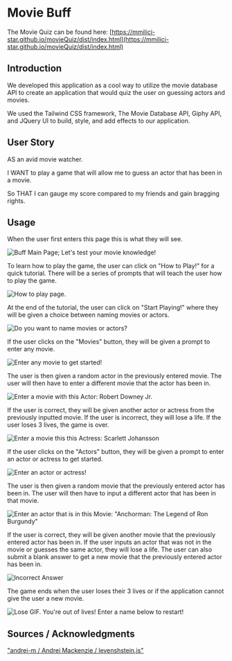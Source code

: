 # Movie Buff

The Movie Quiz can be found here: [https://mmilici-star.github.io/movieQuiz/dist/index.html](https://mmilici-star.github.io/movieQuiz/dist/index.html)

## Introduction

We developed this application as a cool way to utilize the movie database API to create an application that would quiz the user on guessing actors and movies.

We used the Tailwind CSS framework, The Movie Database API, Giphy API, and JQuery UI to build, style, and add effects to our application.

## User Story

AS an avid movie watcher.

I WANT to play a game that will allow me to guess an actor that has been in a movie.

So THAT I can gauge my score compared to my friends and gain bragging rights.

## Usage

When the user first enters this page this is what they will see.

![Buff Main Page; Let's test your movie knowledge!](https://github.com/mmilici-star/movieQuiz/blob/master/Assets/Main_Page.PNG)

To learn how to play the game, the user can click on "How to Play!" for a quick tutorial. There will be a series of prompts that will teach the user how to play the game.

![How to play page.](https://github.com/mmilici-star/movieQuiz/blob/master/Assets/How_to.PNG)

At the end of the tutorial, the user can click on "Start Playing!" where they will be given a choice between naming movies or actors. 

![Do you want to name movies or actors?](https://github.com/mmilici-star/movieQuiz/blob/master/Assets/MoviesOrActors.PNG)

If the user clicks on the "Movies" button, they will be given a prompt to enter any movie.

![Enter any movie to get started!](https://github.com/mmilici-star/movieQuiz/blob/master/Assets/Movies.PNG)

The user is then given a random actor in the previously entered movie. The user will then have to enter a different movie that the actor has been in.

![Enter a movie with this Actor: Robert Downey Jr.](https://github.com/mmilici-star/movieQuiz/blob/master/Assets/Movies1.PNG)

If the user is correct, they will be given another actor or actress from the previously inputted movie. If the user is incorrect, they will lose a life. If the user loses 3 lives, the game is over.

![Enter a movie this this Actress: Scarlett Johansson](https://github.com/mmilici-star/movieQuiz/blob/master/Assets/Movies2.PNG)

If the user clicks on the "Actors" button, they will be given a prompt to enter an actor or actress to get started.

![Enter an actor or actress!](https://github.com/mmilici-star/movieQuiz/blob/master/Assets/Actors.PNG)

The user is then given a random movie that the previously entered actor has been in. The user will then have to input a different actor that has been in that movie.

![Enter an actor that is in this Movie: "Anchorman: The Legend of Ron Burgundy"](https://github.com/mmilici-star/movieQuiz/blob/master/Assets/Actors2.PNG)

If the user is correct, they will be given another movie that the previously entered actor has been in. If the user inputs an actor that was not in the movie or guesses the same actor, they will lose a life. The user can also submit a blank answer to get a new movie that the previously entered actor has been in.

![Incorrect Answer](https://github.com/mmilici-star/movieQuiz/blob/master/Assets/Actors3.PNG)

The game ends when the user loses their 3 lives or if the application cannot give the user a new movie.

![Lose GIF. You're out of lives! Enter a name below to restart!](https://github.com/mmilici-star/movieQuiz/blob/master/Assets/Actors4.PNG)

## Sources / Acknowledgments
["andrei-m / Andrei Mackenzie / levenshstein.js"](https://gist.github.com/andrei-m/982927)
